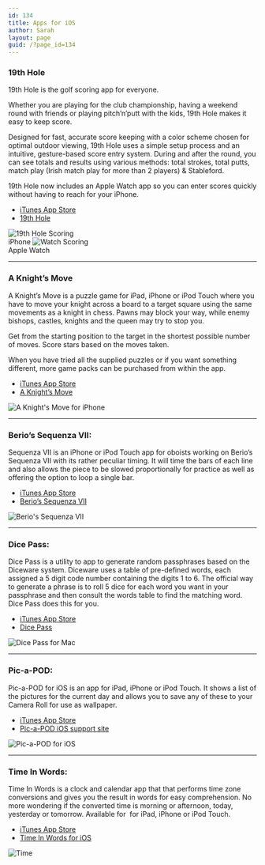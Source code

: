 ```yaml
---
id: 134
title: Apps for iOS
author: Sarah
layout: page
guid: /?page_id=134
---
```

### 19th Hole

19th Hole is the golf scoring app for everyone.

Whether you are playing for the club championship, having a weekend round with friends or playing pitch’n’putt with the kids, 19th Hole makes it easy to keep score.

Designed for fast, accurate score keeping with a color scheme chosen for optimal outdoor viewing, 19th Hole uses a simple setup process and an intuitive, gesture-based score entry system. During and after the round, you can see totals and results using various methods: total strokes, total putts, match play (Irish match play for more than 2 players) & Stableford.

19th Hole now includes an Apple Watch app so you can enter scores quickly without having to reach for your iPhone.

  * <a href="https://itunes.apple.com/app/the-19th-hole/id871686159" target="_blank">iTunes App Store</a>
  * <a href="/19th-hole/" target="_blank">19th Hole</a>

<img title="19th Hole Scoring" alt="19th Hole Scoring" src="/images/19-1_4-500.png" />
<br>iPhone

<img title="Watch Scoring" alt="Watch Scoring" src="/images/19thHole-Watch-v3.jpg" />
<br>Apple Watch

--- 

### A Knight&#8217;s Move

A Knight’s Move is a puzzle game for iPad, iPhone or iPod Touch where you have to move your knight across a board to a target square using the same movements as a knight in chess. Pawns may block your way, while enemy bishops, castles, knights and the queen may try to stop you.

Get from the starting position to the target in the shortest possible number of moves. Score stars based on the moves taken.

When you have tried all the supplied puzzles or if you want something different, more game packs can be purchased from within the app.

  * <a href="http://itunes.apple.com/app/a-knights-move/id530090451" target="_blank">iTunes App Store</a>
  * <a href="/knightsmove/" target="_blank">A Knight&#8217;s Move</a>

<img title="A Knight's Move for iPhone" alt="A Knight's Move for iPhone" src="/images/KM-iPhone1-500.png" />

--- 

### Berio&#8217;s Sequenza VII:

Sequenza VII is an iPhone or iPod Touch app for oboists working on Berio&#8217;s Sequenza VII with its rather peculiar timing. It will time the bars of each line and also allows the piece to be slowed proportionally for practice as well as offering the option to loop a single bar.

  * <a href="https://itunes.apple.com/us/app/sequenza-vii/id730234638?mt=8&uo=4" target="_blank">iTunes App Store</a>
  * [Berio&#8217;s Sequenza VII][3]

<img alt="Berio's Sequenza VII" src="/images/Berio_2-500.png" />

--- 

### Dice Pass:

Dice Pass is a utility to app to generate random passphrases based on the Diceware system. Diceware uses a table of pre-defined words, each assigned a 5 digit code number containing the digits 1 to 6. The official way to generate a phrase is to roll 5 dice for each word you want in your passphrase and then consult the words table to find the matching word. Dice Pass does this for you.

  * <a href="https://itunes.apple.com/app/dice-pass/id998397511" target="_blank">iTunes App Store</a>
  * <a title="Dice Pass" href="/dicepass/">Dice Pass</a>

![Dice Pass for Mac](/images/DicePass_iOS.png)

--- 

### Pic-a-POD:

Pic-a-POD for iOS is an app for iPad, iPhone or iPod Touch. It shows a list of the pictures for the current day and allows you to save any of these to your Camera Roll for use as wallpaper.

  * <a href="http://itunes.apple.com/app/pic-a-pod/id480086912" target="_blank">iTunes App Store</a>
  * <a href="http://www.picapod.com/support-ios/" target="_blank">Pic-a-POD iOS support site</a>

<img title="Pic-a-POD for iOS" alt="Pic-a-POD for iOS" src="/images/Picapod-iOS.jpg" />

--- 

### Time In Words:

Time In Words is a clock and calendar app that that performs time zone conversions and gives you the result in words for easy comprehension. No more wondering if the converted time is morning or afternoon, today, yesterday or tomorrow. Available for  for iPad, iPhone or iPod Touch.

  * <a href="http://itunes.apple.com/app/time-in-words/id498403851" target="_blank">iTunes App Store</a>
  * <a href="/time-in-words/" target="_blank">Time In Words for iOS</a>

<img title="Time" alt="Time" src="/images/TiW_1.jpeg" />

[3]: /berio/ "Berio’s Sequenza VII"
